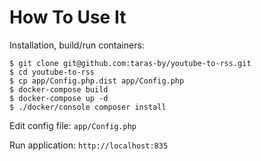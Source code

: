 # How To Use It 

Installation, build/run containers:

    $ git clone git@github.com:taras-by/youtube-to-rss.git
    $ cd youtube-to-rss
    $ cp app/Config.php.dist app/Config.php
    $ docker-compose build
    $ docker-compose up -d 
    $ ./docker/console composer install
    
Edit config file: `app/Config.php`

Run application: `http://localhost:835`
    